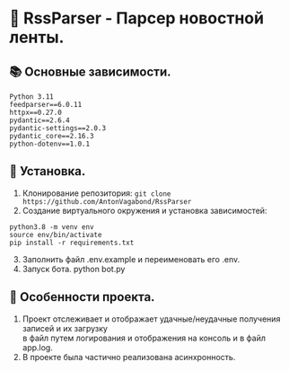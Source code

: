 # 📔 RssParser - Парсер новостной ленты.

## 📚 Основные зависимости.
```
Python 3.11
feedparser==6.0.11
httpx==0.27.0
pydantic==2.6.4
pydantic-settings==2.0.3
pydantic_core==2.16.3
python-dotenv==1.0.1
```
## 🔌 Установка.
1. Клонирование репозитория:
```git clone https://github.com/AntonVagabond/RssParser```
2. Создание виртуального окружения и установка зависимостей:
```
python3.8 -m venv env
source env/bin/activate
pip install -r requirements.txt
```
3. Заполнить файл .env.example и переименовать его .env.
4. Запуск бота. python bot.py

## 🔧 Особенности проекта.
1. Проект отслеживает и отображает удачные/неудачные получения записей и их загрузку  
в файл путем логирования и отображения на консоль и в файл app.log.
2. В проекте была частично реализована асинхронность.